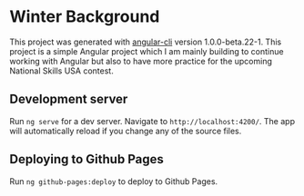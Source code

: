 # Winter Background

This project was generated with [angular-cli](https://github.com/angular/angular-cli) version 1.0.0-beta.22-1.
This project is a simple Angular project which I am mainly building to continue working with Angular but also to have more practice for the upcoming National Skills USA contest. 

## Development server
Run `ng serve` for a dev server. Navigate to `http://localhost:4200/`. The app will automatically reload if you change any of the source files.

## Deploying to Github Pages

Run `ng github-pages:deploy` to deploy to Github Pages.
